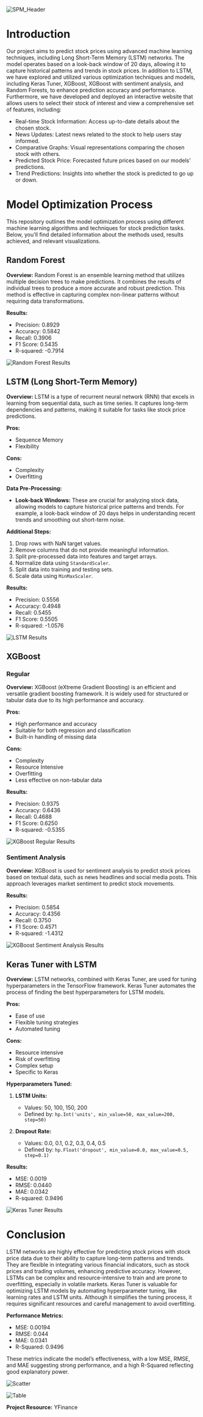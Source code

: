 ![SPM_Header](https://github.com/user-attachments/assets/18e45651-f779-4e6c-a088-8f94f28e08be)
# Introduction
Our project aims to predict stock prices using advanced machine learning techniques, including Long Short-Term Memory (LSTM) networks. The model operates based on a look-back window of 20 days, allowing it to capture historical patterns and trends in stock prices. In addition to LSTM, we have explored and utilized various optimization techniques and models, including Keras Tuner, XGBoost, XGBoost with sentiment analysis, and Random Forests, to enhance prediction accuracy and performance.
Furthermore, we have developed and deployed an interactive website that allows users to select their stock of interest and view a comprehensive set of features, including:
- Real-time Stock Information: Access up-to-date details about the chosen stock.
- News Updates: Latest news related to the stock to help users stay informed.
- Comparative Graphs: Visual representations comparing the chosen stock with others.
- Predicted Stock Price: Forecasted future prices based on our models' predictions.
- Trend Predictions: Insights into whether the stock is predicted to go up or down.

# Model Optimization Process

This repository outlines the model optimization process using different machine learning algorithms and techniques for stock prediction tasks. Below, you'll find detailed information about the methods used, results achieved, and relevant visualizations.

## Random Forest

**Overview:**
Random Forest is an ensemble learning method that utilizes multiple decision trees to make predictions. It combines the results of individual trees to produce a more accurate and robust prediction. This method is effective in capturing complex non-linear patterns without requiring data transformations.

**Results:**
- Precision: 0.8929
- Accuracy: 0.5842
- Recall: 0.3906
- F1 Score: 0.5435
- R-squared: -0.7914

![Random Forest Results](https://github.com/user-attachments/assets/0c1df4a0-828e-4e3f-a673-750391ebc2b5)

## LSTM (Long Short-Term Memory)

**Overview:**
LSTM is a type of recurrent neural network (RNN) that excels in learning from sequential data, such as time series. It captures long-term dependencies and patterns, making it suitable for tasks like stock price predictions.

**Pros:**
- Sequence Memory
- Flexibility

**Cons:**
- Complexity
- Overfitting

**Data Pre-Processing:**
- **Look-back Windows:** These are crucial for analyzing stock data, allowing models to capture historical price patterns and trends. For example, a look-back window of 20 days helps in understanding recent trends and smoothing out short-term noise.

**Additional Steps:**
1. Drop rows with NaN target values.
2. Remove columns that do not provide meaningful information.
3. Split pre-processed data into features and target arrays.
4. Normalize data using `StandardScaler`.
5. Split data into training and testing sets.
6. Scale data using `MinMaxScaler`.

**Results:**
- Precision: 0.5556
- Accuracy: 0.4948
- Recall: 0.5455
- F1 Score: 0.5505
- R-squared: -1.0576

![LSTM Results](https://github.com/user-attachments/assets/9eefcd5c-c7ac-48eb-af92-75b23a253f91)

## XGBoost

### Regular

**Overview:**
XGBoost (eXtreme Gradient Boosting) is an efficient and versatile gradient boosting framework. It is widely used for structured or tabular data due to its high performance and accuracy.

**Pros:**
- High performance and accuracy
- Suitable for both regression and classification
- Built-in handling of missing data

**Cons:**
- Complexity
- Resource Intensive
- Overfitting
- Less effective on non-tabular data

**Results:**
- Precision: 0.9375
- Accuracy: 0.6436
- Recall: 0.4688
- F1 Score: 0.6250
- R-squared: -0.5355

![XGBoost Regular Results](https://github.com/user-attachments/assets/d4a3c804-982a-4f4f-b75f-a00f66b1e696)

### Sentiment Analysis

**Overview:**
XGBoost is used for sentiment analysis to predict stock prices based on textual data, such as news headlines and social media posts. This approach leverages market sentiment to predict stock movements.

**Results:**
- Precision: 0.5854
- Accuracy: 0.4356
- Recall: 0.3750
- F1 Score: 0.4571
- R-squared: -1.4312

![XGBoost Sentiment Analysis Results](https://github.com/user-attachments/assets/661ecc29-8d6c-4c90-b936-821e374fbc04)

## Keras Tuner with LSTM

**Overview:**
LSTM networks, combined with Keras Tuner, are used for tuning hyperparameters in the TensorFlow framework. Keras Tuner automates the process of finding the best hyperparameters for LSTM models.

**Pros:**
- Ease of use
- Flexible tuning strategies
- Automated tuning

**Cons:**
- Resource intensive
- Risk of overfitting
- Complex setup
- Specific to Keras

**Hyperparameters Tuned:**
1. **LSTM Units:**
   - Values: 50, 100, 150, 200
   - Defined by: `hp.Int('units', min_value=50, max_value=200, step=50)`
   
2. **Dropout Rate:**
   - Values: 0.0, 0.1, 0.2, 0.3, 0.4, 0.5
   - Defined by: `hp.Float('dropout', min_value=0.0, max_value=0.5, step=0.1)`

**Results:**
- MSE: 0.0019
- RMSE: 0.0440
- MAE: 0.0342
- R-squared: 0.9496

![Keras Tuner Results](https://github.com/user-attachments/assets/2be7131e-1cfb-4fe3-bfbe-1a3311d6f382)

# Conclusion
LSTM networks are highly effective for predicting stock prices with stock price data due to their ability to capture long-term patterns and trends. They are flexible in integrating various financial indicators, such as stock prices and trading volumes, enhancing predictive accuracy. However, LSTMs can be complex and resource-intensive to train and are prone to overfitting, especially in volatile markets.
Keras Tuner is valuable for optimizing LSTM models by automating hyperparameter tuning, like learning rates and LSTM units. Although it simplifies the tuning process, it requires significant resources and careful management to avoid overfitting.

**Performance Metrics:**
- MSE: 0.00194
- RMSE: 0.044
- MAE: 0.0341
- R-Squared: 0.9496

These metrics indicate the model’s effectiveness, with a low MSE, RMSE, and MAE suggesting strong performance, and a high R-Squared reflecting good explanatory power.

![Scatter](https://github.com/user-attachments/assets/0c0a0216-b5c4-46d1-9e58-7a8e8db44804)

![Table](https://github.com/user-attachments/assets/990f4656-2539-4905-9070-8522d1204f8e)



**Project Resource:**
YFinance
